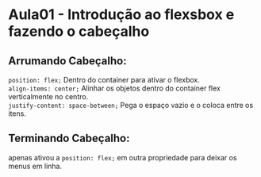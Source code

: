 # Aula01 - Introdução ao flexsbox e fazendo o cabeçalho
## Arrumando Cabeçalho:  
```position: flex;``` Dentro do container para ativar o flexbox.  
```align-items: center;``` Alinhar os objetos dentro do container flex verticalmente no centro.  
```justify-content: space-between;``` Pega o espaço vazio e o coloca entre os itens.
## Terminando Cabeçalho:  
apenas ativou a ```position: flex;``` em outra propriedade para deixar os menus em linha.  